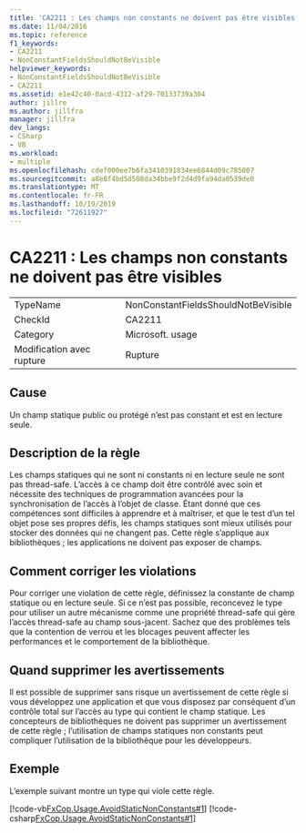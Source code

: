 ```yaml
---
title: 'CA2211 : Les champs non constants ne doivent pas être visibles'
ms.date: 11/04/2016
ms.topic: reference
f1_keywords:
- CA2211
- NonConstantFieldsShouldNotBeVisible
helpviewer_keywords:
- NonConstantFieldsShouldNotBeVisible
- CA2211
ms.assetid: e1e42c40-0acd-4312-af29-70133739a304
author: jillre
ms.author: jillfra
manager: jillfra
dev_langs:
- CSharp
- VB
ms.workload:
- multiple
ms.openlocfilehash: cdef000ee7b6fa3410391834ee6844d09c785007
ms.sourcegitcommit: a8e8f4bd5d508da34bbe9f2d4d9fa94da0539de0
ms.translationtype: MT
ms.contentlocale: fr-FR
ms.lasthandoff: 10/19/2019
ms.locfileid: "72611927"
---
```

# <a name="ca2211-non-constant-fields-should-not-be-visible"></a>CA2211 : Les champs non constants ne doivent pas être visibles

|||
|-|-|
|TypeName|NonConstantFieldsShouldNotBeVisible|
|CheckId|CA2211|
|Category|Microsoft. usage|
|Modification avec rupture|Rupture|

## <a name="cause"></a>Cause
Un champ statique public ou protégé n’est pas constant et est en lecture seule.

## <a name="rule-description"></a>Description de la règle
Les champs statiques qui ne sont ni constants ni en lecture seule ne sont pas thread-safe. L’accès à ce champ doit être contrôlé avec soin et nécessite des techniques de programmation avancées pour la synchronisation de l’accès à l’objet de classe. Étant donné que ces compétences sont difficiles à apprendre et à maîtriser, et que le test d’un tel objet pose ses propres défis, les champs statiques sont mieux utilisés pour stocker des données qui ne changent pas. Cette règle s’applique aux bibliothèques ; les applications ne doivent pas exposer de champs.

## <a name="how-to-fix-violations"></a>Comment corriger les violations
Pour corriger une violation de cette règle, définissez la constante de champ statique ou en lecture seule. Si ce n’est pas possible, reconcevez le type pour utiliser un autre mécanisme comme une propriété thread-safe qui gère l’accès thread-safe au champ sous-jacent. Sachez que des problèmes tels que la contention de verrou et les blocages peuvent affecter les performances et le comportement de la bibliothèque.

## <a name="when-to-suppress-warnings"></a>Quand supprimer les avertissements
Il est possible de supprimer sans risque un avertissement de cette règle si vous développez une application et que vous disposez par conséquent d’un contrôle total sur l’accès au type qui contient le champ statique. Les concepteurs de bibliothèques ne doivent pas supprimer un avertissement de cette règle ; l’utilisation de champs statiques non constants peut compliquer l’utilisation de la bibliothèque pour les développeurs.

## <a name="example"></a>Exemple
L’exemple suivant montre un type qui viole cette règle.

[!code-vb[FxCop.Usage.AvoidStaticNonConstants#1](../code-quality/codesnippet/VisualBasic/ca2211-non-constant-fields-should-not-be-visible_1.vb)]
[!code-csharp[FxCop.Usage.AvoidStaticNonConstants#1](../code-quality/codesnippet/CSharp/ca2211-non-constant-fields-should-not-be-visible_1.cs)]

